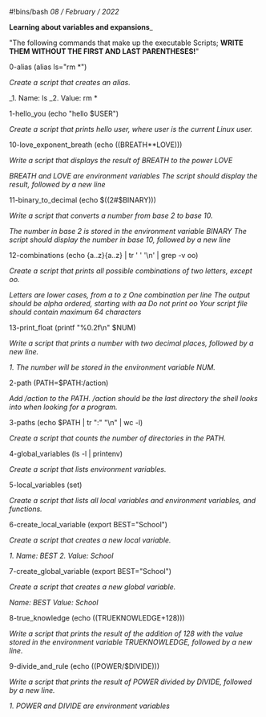 #!bins/bash
_08 / February / 2022_

__Learning about variables and expansions___


"The following commands that make up the executable Scripts; __WRITE THEM WITHOUT THE FIRST AND LAST PARENTHESES!__"


0-alias (alias ls="rm *")

_Create a script that creates an alias._

_1. Name: ls
_2. Value: rm *

1-hello_you (echo "hello $USER")

_Create a script that prints hello user, where user is the current Linux user._

10-love_exponent_breath (echo $(($BREATH**LOVE)))

_Write a script that displays the result of BREATH to the power LOVE_

_BREATH and LOVE are environment variables_
_The script should display the result, followed by a new line_

11-binary_to_decimal (echo $((2#$BINARY)))

_Write a script that converts a number from base 2 to base 10._

_The number in base 2 is stored in the environment variable BINARY_
_The script should display the number in base 10, followed by a new line_

12-combinations (echo {a..z}{a..z} | tr ' ' '\n' | grep -v oo)

_Create a script that prints all possible combinations of two letters, except oo._

_Letters are lower cases, from a to z_
_One combination per line_
_The output should be alpha ordered, starting with aa_
_Do not print oo_
_Your script file should contain maximum 64 characters_

13-print_float (printf "%0.2f\n" $NUM)

_Write a script that prints a number with two decimal places, followed by a new line._

_1. The number will be stored in the environment variable NUM._

2-path (PATH=$PATH:/action)

_Add /action to the PATH. /action should be the last directory the shell looks into when looking for a program._

3-paths (echo $PATH | tr ":" "\n" | wc -l)

_Create a script that counts the number of directories in the PATH._

4-global_variables (ls -l | printenv)

_Create a script that lists environment variables._

5-local_variables (set)

_Create a script that lists all local variables and environment variables, and functions._

6-create_local_variable (export BEST="School")

_Create a script that creates a new local variable._

_1. Name: BEST_
_2. Value: School_

7-create_global_variable (export BEST="School")

_Create a script that creates a new global variable._

_Name: BEST_
_Value: School_

8-true_knowledge (echo $(($TRUEKNOWLEDGE+128)))

_Write a script that prints the result of the addition of 128 with the value stored in the environment variable TRUEKNOWLEDGE, followed by a new line._

9-divide_and_rule (echo $(($POWER/$DIVIDE)))

_Write a script that prints the result of POWER divided by DIVIDE, followed by a new line._

_1. POWER and DIVIDE are environment variables_
